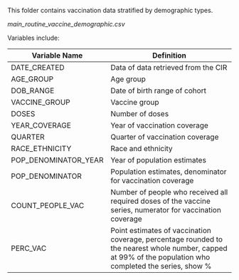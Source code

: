 This folder contains vaccination data stratified by demographic types. 

*main_routine_vaccine_demographic.csv*

Variables include: 

|Variable Name | Definition |
|---|---|
DATE_CREATED | Data of data retrieved from the CIR
AGE_GROUP |Age group 
DOB_RANGE |Date of birth range of cohort 
VACCINE_GROUP |Vaccine group 
DOSES |Number of doses 
YEAR_COVERAGE |Year of vaccination coverage  
QUARTER |Quarter of vaccination coverage 
RACE_ETHNICITY |Race and ethnicity 
POP_DENOMINATOR_YEAR |Year of population estimates 
POP_DENOMINATOR |Population estimates, denominator for vaccination coverage 
COUNT_PEOPLE_VAC |Number of people who received all required doses of the vaccine series, numerator for vaccination coverage 
PERC_VAC |Point estimates of vaccination coverage, percentage rounded to the nearest whole number, capped at 99% of the population who completed the series, show %  

